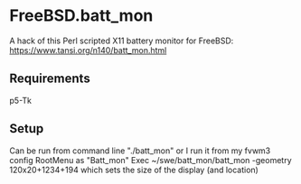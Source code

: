 # FreeBSD.batt_mon
A hack of this Perl scripted X11 battery monitor for FreeBSD:
https://www.tansi.org/n140/batt_mon.html

## Requirements
p5-Tk

## Setup
Can be run from command line "./batt_mon" or I run it from my fvwm3 config RootMenu as 
"Batt_mon"    Exec ~/swe/batt_mon/batt_mon -geometry 120x20+1234+194
which sets the size of the display (and location)
